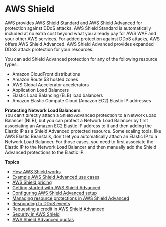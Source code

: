 # AWS Shield<a name="shield-chapter"></a>

AWS provides AWS Shield Standard and AWS Shield Advanced for protection against DDoS attacks\. AWS Shield Standard is automatically included at no extra cost beyond what you already pay for AWS WAF and your other AWS services\. For added protection against DDoS attacks, AWS offers AWS Shield Advanced\. AWS Shield Advanced provides expanded DDoS attack protection for your resources\. 

You can add Shield Advanced protection for any of the following resource types:
+ Amazon CloudFront distributions
+ Amazon Route 53 hosted zones
+ AWS Global Accelerator accelerators
+ Application Load Balancers
+ Elastic Load Balancing \(ELB\) load balancers
+ Amazon Elastic Compute Cloud \(Amazon EC2\) Elastic IP addresses

**Protecting Network Load Balancers**  
You can't directly attach a Shield Advanced protection to a Network Load Balancer \(NLB\), but you can protect a Network Load Balancer by first associating an Amazon EC2 Elastic IP address to it and then adding the Elastic IP as a Shield Advanced protected resource\. Some scaling tools, like AWS Elastic Beanstalk, don't let you automatically attach an Elastic IP to a Network Load Balancer\. For those cases, you need to first associate the Elastic IP to the Network Load Balancer and then manually add the Shield Advanced protections to the Elastic IP\.

**Topics**
+ [How AWS Shield works](ddos-overview.md)
+ [Example AWS Shield Advanced use cases](aws-shield-use-case.md)
+ [AWS Shield pricing](aws-shield-pricing.md)
+ [Getting started with AWS Shield Advanced](getting-started-ddos.md)
+ [Configuring AWS Shield Advanced setup](ddos-edit-drt.md)
+ [Managing resource protections in AWS Shield Advanced](ddos-manage-protected-resources.md)
+ [Responding to DDoS events](ddos-responding.md)
+ [Requesting a credit in AWS Shield Advanced](request-refund.md)
+ [Security in AWS Shield](shd-security.md)
+ [AWS Shield Advanced quotas](shield-limits.md)